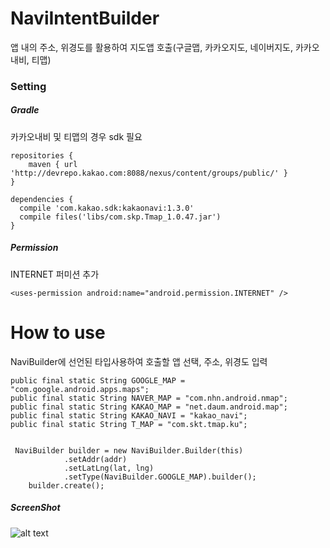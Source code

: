 
# NaviIntentBuilder

앱 내의 주소, 위경도를 활용하여 지도앱 호출(구글맵, 카카오지도, 네이버지도, 카카오내비, 티맵)

### Setting


##### Gradle
카카오내비 및 티맵의 경우 sdk 필요

    repositories {
        maven { url 'http://devrepo.kakao.com:8088/nexus/content/groups/public/' }
    }
    
    dependencies {
      compile 'com.kakao.sdk:kakaonavi:1.3.0'
      compile files('libs/com.skp.Tmap_1.0.47.jar')
    }

##### Permission
INTERNET 퍼미션 추가 

    <uses-permission android:name="android.permission.INTERNET" />

# How to use
NaviBuilder에 선언된 타입사용하여 호출할 앱 선택, 주소, 위경도 입력

    public final static String GOOGLE_MAP = "com.google.android.apps.maps";
    public final static String NAVER_MAP = "com.nhn.android.nmap";
    public final static String KAKAO_MAP = "net.daum.android.map";
    public final static String KAKAO_NAVI = "kakao_navi";
    public final static String T_MAP = "com.skt.tmap.ku";


     NaviBuilder builder = new NaviBuilder.Builder(this)
                .setAddr(addr)
                .setLatLng(lat, lng)
                .setType(NaviBuilder.GOOGLE_MAP).builder();
        builder.create();
        

##### ScreenShot
![alt text](https://github.com/kakatoto/KakatotoAlbumPicker/blob/master/screenshot1.gif)
